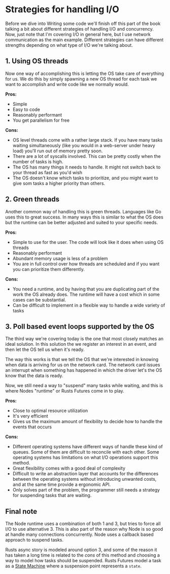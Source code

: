 # Strategies for handling I/O

Before we dive into Writing some code we'll finish off this part of the book talking a bit about different strategies of handling I/O and concurrency. Now, just note that I'm covering I/O in general here, but I use network communication as the main example. Different strategies can have different strengths depending on what type of I/O we're talking about.

## 1. Using OS threads

Now one way of accomplishing this is letting the OS take care of everything for us. We do this by simply spawning a new OS thread for each task we want to accomplish and write code like we normally would.

**Pros:**

- Simple
- Easy to code
- Reasonably performant
- You get parallelism for free

**Cons:**

- OS level threads come with a rather large stack. If you have many tasks waiting simultaneously (like you would in a web-server under heavy load) you'll run out of memory pretty soon.
- There are a lot of syscalls involved. This can be pretty costly when the number of tasks is high.
- The OS has many things it needs to handle. It might not switch back to your thread as fast as you'd wish
- The OS doesn't know which tasks to prioritize, and you might want to give som tasks a higher priority than others.


## 2. Green threads

Another common way of handling this is green threads. Languages like Go uses this to great success. In many ways this is similar to what the OS does but the runtime can be better adjusted and suited to your specific needs.

**Pros:**

- Simple to use for the user. The code will look like it does when using OS threads
- Reasonably performant
- Abundant memory usage is less of a problem
- You are in full control over how threads are scheduled and if you want you can prioritize them differently.

**Cons:**

- You need a runtime, and by having that you are duplicating part of the work the OS already does. The runtime will have a cost which in some cases can be substantial.
- Can be difficult to implement in a flexible way to handle a wide variety of tasks


## 3. Poll based event loops supported by the OS

The third way we're covering today is the one that most closely matches an ideal solution. In this solution the we register an interest in an event, and then let the OS tell us when it's ready. 

The way this works is that we tell the OS that we're interested in knowing when data is arriving for us on the network card. The network card issues an interrupt when something has happened in which the driver let's the OS know that the data is ready. 

Now, we still need a way to "suspend" many tasks while waiting, and this is where Nodes "runtime" or Rusts Futures come in to play.

**Pros:**

- Close to optimal resource utilization
- It's very efficient
- Gives us the maximum amount of flexibility to decide how to handle the events that occurs

**Cons:**

- Different operating systems have different ways of handle these kind of queues. Some of them are difficult to reconcile with each other. Some operating systems has limitations on what I/O operations support this method.
- Great flexibility comes with a good deal of complexity
- Difficult to write an abstraction layer that accounts for the differences between the operating systems without introducing unwanted costs, and at the same time provide a ergonomic API.
- Only solves part of the problem, the programmer still needs a strategy for suspending tasks that are waiting.


## Final note

The Node runtime uses a combination of both 1 and 3, but tries to force all I/O to use alternative 3. This is also part of the reason why Node is so good at handle many connections concurrently. Node uses a callback based approach to suspend
tasks.

Rusts async story is modeled around option 3, and some of the reason it has taken a long time is related to the _cons_ of this method and choosing a way to model how tasks should be suspended. Rusts Futures model a task as a [State Machine](https://en.wikipedia.org/wiki/Finite-state_machine) where a suspension point represents a `state`.

